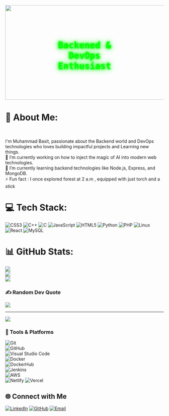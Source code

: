 <!-- Center your banner -->
<div align="center" style="position:relative;">
  <img src="https://media2.giphy.com/media/RbDKaczqWovIugyJmW/giphy.gif" width="960px" height="300px"/>
  
  <!-- Floating Text Overlay -->
  <div style="position:absolute; top:50%; left:50%; transform:translate(-50%, -50%); color:white;">
    <h1 style="color: #00FF00; font-family: monospace; text-shadow: 0 0 5px #00FF00, 0 0 10px #00FF00, 0 0 20px #00FF00;">Backened & DevOps Enthusiast</h1>
  </div>
</div>

# <h1>💫 About Me:</h1><br>
I'm Muhammad Basit, passionate about the Backend world and DevOps technologies who loves building impactful projects and Learning new things.<br>🔭 I’m currently working on how to inject the magic of AI into modern web technologies.<br>🌱 I’m currently learning  backend technologies like Node.js, Express, and MongoDB.<br>⚡ Fun fact : I once explored forest at 2 a.m , equipped with just torch and a stick


# 💻 Tech Stack:
![CSS3](https://img.shields.io/badge/css3-%231572B6.svg?style=for-the-badge&logo=css3&logoColor=white) ![C++](https://img.shields.io/badge/c++-%2300599C.svg?style=for-the-badge&logo=c%2B%2B&logoColor=white) ![C](https://img.shields.io/badge/c-%2300599C.svg?style=for-the-badge&logo=c&logoColor=white) ![JavaScript](https://img.shields.io/badge/javascript-%23323330.svg?style=for-the-badge&logo=javascript&logoColor=%23F7DF1E) ![HTML5](https://img.shields.io/badge/html5-%23E34F26.svg?style=for-the-badge&logo=html5&logoColor=white) ![Python](https://img.shields.io/badge/python-3670A0?style=for-the-badge&logo=python&logoColor=ffdd54) ![PHP](https://img.shields.io/badge/php-%23777BB4.svg?style=for-the-badge&logo=php&logoColor=white) ![Linux](https://img.shields.io/badge/Linux-FCC624?style=for-the-badge&logo=linux&logoColor=black) ![React](https://img.shields.io/badge/React-20232A?style=for-the-badge&logo=react&logoColor=61DAFB) ![MySQL](https://img.shields.io/badge/mysql-4479A1.svg?style=for-the-badge&logo=mysql&logoColor=white)
# 📊 GitHub Stats:
![](https://github-readme-stats.vercel.app/api?username=BasitSol&theme=dark&hide_border=false&include_all_commits=false&count_private=false)<br/>
![](https://github-readme-streak-stats.herokuapp.com/?user=BasitSol&theme=dark&hide_border=false)<br/>
![](https://github-readme-stats.vercel.app/api/top-langs/?username=BasitSol&theme=dark&hide_border=false&include_all_commits=false&count_private=false&layout=compact)

### ✍️ Random Dev Quote
![](https://quotes-github-readme.vercel.app/api?type=horizontal&theme=radical)

---
[![](https://visitcount.itsvg.in/api?id=BasitSol&icon=0&color=0)](https://visitcount.itsvg.in)

<!-- Proudly created with GPRM ( https://gprm.itsvg.in ) -->





### 🔧 Tools & Platforms  

![Git](https://img.shields.io/badge/Git-F05032?style=for-the-badge&logo=git&logoColor=white)  
![GitHub](https://img.shields.io/badge/GitHub-181717?style=for-the-badge&logo=github&logoColor=white)  
![Visual Studio Code](https://img.shields.io/badge/Visual_Studio_Code-0078D4?style=for-the-badge&logo=visual-studio-code&logoColor=white)  
![Docker](https://img.shields.io/badge/Docker-2496ED?style=for-the-badge&logo=docker&logoColor=white)  
![DockerHub](https://img.shields.io/badge/DockerHub-2496ED?style=for-the-badge&logo=docker&logoColor=white)  
![Jenkins](https://img.shields.io/badge/Jenkins-D24939?style=for-the-badge&logo=jenkins&logoColor=white)  
![AWS](https://img.shields.io/badge/AWS-FF9900?style=for-the-badge&logo=amazonaws&logoColor=white)  
![Netlify](https://img.shields.io/badge/netlify-%23000000.svg?style=for-the-badge&logo=netlify&logoColor=#00C7B7) 
![Vercel](https://img.shields.io/badge/vercel-%23000000.svg?style=for-the-badge&logo=vercel&logoColor=white)


## 🌐 Connect with Me
[![LinkedIn](https://img.shields.io/badge/LinkedIn-0077B5?style=for-the-badge&logo=linkedin&logoColor=white)](https://www.linkedin.com/in/muhammad-b-1708a3307?utm_source=share&utm_campaign=share_via&utm_content=profile&utm_medium=android_app)
[![GitHub](https://img.shields.io/badge/GitHub-181717?style=for-the-badge&logo=github&logoColor=white)](https://github.com/BasitSol)
[![Email](https://img.shields.io/badge/Email-D14836?style=for-the-badge&logo=gmail&logoColor=white)](mailto:mbasitkhan10@gmail.com)



<!--
**BasitSol/BasitSol** is a ✨ _special_ ✨ repository because its `README.md` (this file) appears on your GitHub profile.

Here are some ideas to get you started:

- 🔭 I’m currently working on ...
- 🌱 I’m currently learning ...
- 👯 I’m looking to collaborate on ...
- 🤔 I’m looking for help with ...
- 💬 Ask me about ...
- 📫 How to reach me: ...
- 😄 Pronouns: ...
- ⚡ Fun fact: ...
-->
